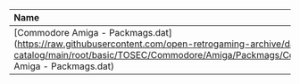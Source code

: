 |Name|Size|
|:---|---:|
|[Commodore Amiga - Packmags.dat](https://raw.githubusercontent.com/open-retrogaming-archive/dat-catalog/main/root/basic/TOSEC/Commodore/Amiga/Packmags/Commodore Amiga - Packmags.dat)|137999|

